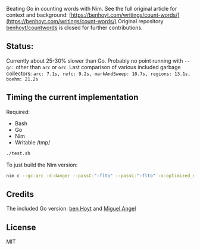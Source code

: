 Beating Go in counting words with Nim.
See the full original article for context and background: [https://benhoyt.com/writings/count-words/](https://benhoyt.com/writings/count-words/)
Original repository [benhoyt/countwords](https://github.com/benhoyt/countwords) is closed for further contributions.

## Status:
Currently about 25-30% slower than Go.
Probably no point running with `--gc:` other than `arc` or `orc`. Last comparison of various included garbage collectors:
`arc: 7.1s, refc: 9.2s, markAndSweep: 10.7s, regions: 13.1s, boehm: 21.2s`

## Timing the current implementation

Required:
- Bash
- Go
- Nim
- Writable /tmp/

```bash
./test.sh
```

To just build the Nim version:
```bash
nim c --gc:arc -d:danger --passC:"-flto" --passL:"-flto" -o:optimized_nim optimized.nim
```

## Credits
The included Go version: [ben Hoyt](https://github.com/benhoyt) and [Miguel Angel](https://github.com/ntrrg)

## License
MIT
